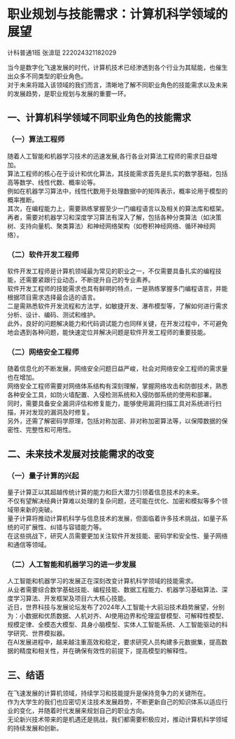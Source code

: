 # 职业规划与技能需求：计算机科学领域的展望
计科普通1班 张渰珽 222024321182029 

当今是数字化飞速发展的时代，计算机技术已经渗透到各个行业为其赋能，也催生出众多不同类型的职业角色。  
对于未来将踏入该领域的我们而言，清晰地了解不同职业角色的技能需求以及未来的发展趋势，是职业规划与发展的重要一环。  

## 一、计算机科学领域不同职业角色的技能需求  

### （一）算法工程师  

随着人工智能和机器学习技术的迅速发展,各行各业对算法工程师的需求日益增加。  
算法工程师的核心在于设计和优化算法，其技能需求首先是扎实的数学基础，包括高等数学、线性代数、概率论等。  
例如在机器学习算法中，线性代数用于处理数据中的矩阵表示，概率论用于模型的概率推断。  
其次，在编程能力上，需要熟练掌握至少一门编程语言以及相关的算法库和框架。  
再者，需要对机器学习和深度学习算法有深入了解，包括各种分类算法（如决策树、支持向量机、聚类算法）和神经网络架构（如卷积神经网络、循环神经网络）。  

### （二）软件开发工程师  

软件开发工程师是计算机领域最为常见的职业之一，不仅需要具备扎实的编程技能，还需要紧跟行业动态，不断提升自己的专业素养。  
软件开发工程师的技能需求也具有鲜明的特点，一是熟练掌握多门编程语言，并能根据项目需求选择最合适的语言。  
二是需熟悉软件开发流程和方法学，如敏捷开发、瀑布模型等，了解如何进行需求分析、设计、编码、测试和维护。  
此外，良好的问题解决能力和代码调试能力也同样关键，在开发过程中，不可避免地会遇到各种问题，能快速定位并解决问题是软件开发工程师的重要技能。  

### （二）网络安全工程师  

随着信息化的不断发展，网络安全问题日益严峻，社会对网络安全工程师的需求量也在增加。   
网络安全工程师需要对网络体系结构有深刻理解，掌握网络攻击和防御技术，熟悉各种安全工具，如防火墙配置、入侵检测系统和入侵防御系统的使用和部署。  
同时，需要具备安全漏洞评估和修复能力，能够使用漏洞扫描工具对系统进行扫描，并对发现的漏洞及时修复。  
另外，还需了解密码学原理，包括对称加密、非对称加密算法等，以保障数据的保密性、完整性和可用性。  

## 二、未来技术发展对技能需求的改变  

### （一）量子计算的兴起  

量子计算正以其超越传统计算的能力和巨大潜力引领着信息技术的未来。  
不仅有望解决经典计算难以处理的复杂问题，还可能在优化、加密和模拟等多个领域带来新的突破。  
量子计算将推动计算机科学与信息技术的发展，但面临着许多技术挑战，如量子系统的可扩展性、纠错与容错能力等。  
在这些挑战下，研究人员需要更加关注软件开发技能、密码学和安全性、量子网络和通信等领域。

### （二）人工智能和机器学习的进一步发展  

人工智能和机器学习的发展正在深刻改变计算机科学领域的技能需求。  
从业者需要综合数学基础技能、编程技能、数据工程能力、机器学习基础算法、深度学习算法、开发框架及项目六大核心技能。  
近日，世界科技与发展论坛发布了2024年人工智能十大前沿技术趋势展望，分别为：小数据和优质数据、人机对齐、AI使用边界和伦理监督模型、可解释性模型、规模定律、全模态大模型、具身小脑模型、实体人工智能系统、人工智能驱动的科学研究、世界模拟器。  
在AI发展进程中，越来越注重高效和稳定，要求研究人员构建多元数据集，提高数据的精度和相关性，并在确保有效性的前提下，提高模型的解释性。  

## 三、结语

在飞速发展的计算机领域，持续学习和技能提升是保持竞争力的关键所在。  
作为大学生的我们也应密切关注技术发展趋势，不断更新自己的知识体系以适应行业的变化，并随着时代发展来规划自己的职业方向。  
无论新兴技术带来的是机遇还是挑战，我们都需要积极应对，推动计算机科学领域的持续发展和创新。







